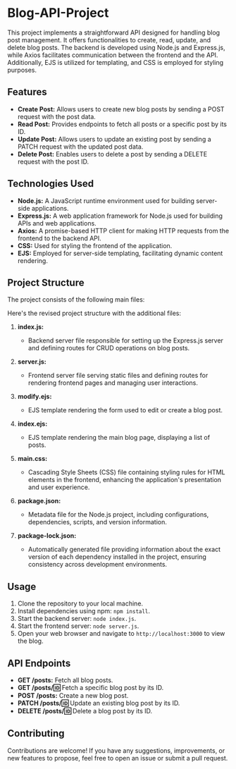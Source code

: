 # Blog-API-Project

This project implements a straightforward API designed for handling blog post management. It offers functionalities to create, read, update, and delete blog posts. The backend is developed using Node.js and Express.js, while Axios facilitates communication between the frontend and the API. Additionally, EJS is utilized for templating, and CSS is employed for styling purposes.

## Features

- **Create Post:** Allows users to create new blog posts by sending a POST request with the post data.
- **Read Post:** Provides endpoints to fetch all posts or a specific post by its ID.
- **Update Post:** Allows users to update an existing post by sending a PATCH request with the updated post data.
- **Delete Post:** Enables users to delete a post by sending a DELETE request with the post ID.

## Technologies Used

- **Node.js:** A JavaScript runtime environment used for building server-side applications.
- **Express.js:** A web application framework for Node.js used for building APIs and web applications.
- **Axios:** A promise-based HTTP client for making HTTP requests from the frontend to the backend API.
- **CSS:** Used for styling the frontend of the application.
- **EJS:** Employed for server-side templating, facilitating dynamic content rendering.

## Project Structure

The project consists of the following main files:

Here's the revised project structure with the additional files:

1. **index.js:** 
   - Backend server file responsible for setting up the Express.js server and defining routes for CRUD operations on blog posts.

2. **server.js:** 
   - Frontend server file serving static files and defining routes for rendering frontend pages and managing user interactions.

3. **modify.ejs:** 
   - EJS template rendering the form used to edit or create a blog post.

4. **index.ejs:** 
   - EJS template rendering the main blog page, displaying a list of posts.

5. **main.css:** 
   - Cascading Style Sheets (CSS) file containing styling rules for HTML elements in the frontend, enhancing the application's presentation and user experience.

6. **package.json:** 
   - Metadata file for the Node.js project, including configurations, dependencies, scripts, and version information.

7. **package-lock.json:** 
   - Automatically generated file providing information about the exact version of each dependency installed in the project, ensuring consistency across development environments.

## Usage

1. Clone the repository to your local machine.
2. Install dependencies using npm: `npm install`.
3. Start the backend server: `node index.js`.
4. Start the frontend server: `node server.js`.
5. Open your web browser and navigate to `http://localhost:3000` to view the blog.

## API Endpoints

- **GET /posts:** Fetch all blog posts.
- **GET /posts/:id:** Fetch a specific blog post by its ID.
- **POST /posts:** Create a new blog post.
- **PATCH /posts/:id:** Update an existing blog post by its ID.
- **DELETE /posts/:id:** Delete a blog post by its ID.

## Contributing

Contributions are welcome! If you have any suggestions, improvements, or new features to propose, feel free to open an issue or submit a pull request.


